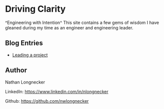 # Driving Clarity
^Engineering with Intention^
This site contains a few gems of wisdom I have gleaned during my time as an engineer and engineering leader.

## Blog Entries
* [Leading a project](/blog/leading-a-project.md)

## Author
Nathan Longnecker

LinkedIn: <https://www.linkedin.com/in/nlongnecker>

Github: <https://github.com/nwlongnecker>
